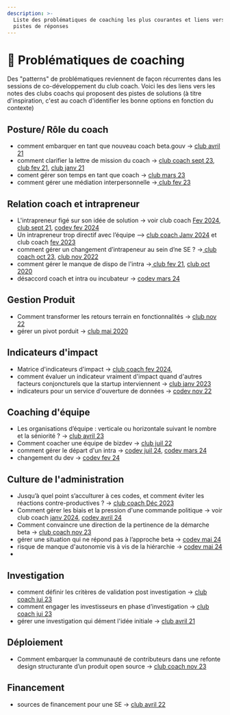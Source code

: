 ```yaml
---
description: >-
  Liste des problématiques de coaching les plus courantes et liens vers des
  pistes de réponses
---
```


# 🤔 Problématiques de coaching

Des "patterns" de problématiques reviennent de façon récurrentes dans les sessions de co-développement du club coach. Voici les des liens vers les notes des clubs coachs qui proposent des pistes de solutions  (à titre d'inspiration, c'est au coach d'identifier les bonne options en fonction du contexte)

## Posture/ Rôle du coach

* comment embarquer en tant que nouveau coach beta.gouv -> [club avril 21](https://pad.incubateur.net/#Les-3-trucs-les-plus-importants-%C3%A0-faire-pour-onboarder-en-tant-que-coach-%C3%A0-betagouv-)
* comment clarifier la lettre de mission du coach -> [club coach sept 23](https://pad.incubateur.net/#comment-clarifier-la-lettre-de-mission-du-coach), [club fev 21](https://pad.incubateur.net/#clarification-du-r%C3%B4le-des-coaches), [club janv 21](https://pad.incubateur.net/#C%E2%80%99est-quoi-le-coaching-%C3%A0-Beta)
* coment gérer son temps en tant que coach -> [club mars 23](https://pad.incubateur.net/#gestion-du-temps-du-coach-Lucia)
* comment gérer une médiation interpersonnelle ->[ club fev 23](https://pad.incubateur.net/#222023--Mediation)

## Relation coach et intrapreneur

* L'intrapreneur figé sur son idée de solution -> voir club coach [Fev 2024](https://pad.numerique.gouv.fr/Y2zTmEJtTJStcRTc7X9j-w#Sujet-retenu-1---intra-qui-a-du-mal-a-se-d%C3%A9faire-de-son-id%C3%A9e-de-base), [club sept 21](https://pad.incubateur.net/#Rencontre-0892021), [codev fev 2024](https://pad.numerique.gouv.fr/#Sujet-retenu-1---intra-qui-a-du-mal-a-se-d%C3%A9faire-de-son-id%C3%A9e-de-base)
* Un intrapreneur trop directif avec l’équipe --> [club coach Janv 2024](https://pad.incubateur.net/Yw3D8qeyQb6GtMLFzLgNWg#G%C3%A9rer-la-relation-avec-mon-intra-Nathaniel-amp-Ga%C3%ABlle) et club coach [fev 2023](https://pad.numerique.gouv.fr/)
* comment gérer un changement d’intrapeneur au sein d’ne SE ? ->[ club coach oct 23](https://pad.incubateur.net/#sujet--comment-g%C3%A9rer-un-changement-d%E2%80%99intrapeneur-au-sein-d%E2%80%99ne-SE-), [club nov 2022](https://pad.incubateur.net/#comment-g%C3%A9rer-un-changement-d%E2%80%99intra)
* comment gérer le manque de dispo de l'intra ->[ club fev 21](https://pad.incubateur.net/#codeveloppement-intrapreneurs-ont-tr%C3%A8s-peu-de-temps-disponible-Comment-avancer-sans-faire-%C3%A0-la-place-des-intrapreneurs-), [club oct 2020](https://pad.incubateur.net/#vos-sujets-)
* désaccord coach et intra ou incubateur -> [codev mars 24](https://pad.numerique.gouv.fr/#Sujet-retenu-1---Est-ce-que-le-produit-doit-continuer-dans-un-contexte-ou-coach-et-incubateur-ne-sont-pas-d%E2%80%99accord--Si-oui-comment-pivoter-)

## Gestion Produit

* Comment transformer les retours terrain en fonctionnalités -> [club nov 22](https://pad.incubateur.net/#sujet-1--Comment-ransformer-les-retours-terrain-en-fonctionnalit%C3%A9s-Victor-G)
* gérer un pivot porduit -> [club mai 2020](https://pad.incubateur.net/#reformulation-de-la-question)

## Indicateurs d'impact

* Matrice d'indicateurs d'impact -> [club coach fev 2024](https://pad.incubateur.net/#club-coach-F%C3%A9vrier--la-matrice-d%E2%80%99impact-Damien-amp-Aymeric),&#x20;
* comment évaluer un indicateur vraiment d'impact quand d'autres facteurs conjoncturels que la startup interviennent -> [club janv 2023](https://pad.incubateur.net/#sujet--indicateur-d%E2%80%99impact)
* indicateurs pour un service d'ouverture de données -> [codev nov 22](https://pad.numerique.gouv.fr/#Codev-1811)

## Coaching d'équipe

* Les organisations d’équipe : verticale ou horizontale suivant le nombre et la séniorité ? -> [club avril 23](https://pad.incubateur.net/#6042023--Club-coach-avril)
* Comment coacher une équipe de bizdev -> [club juil 22](https://pad.incubateur.net/#Sujet-2--Comment-coacher-une-%C3%A9quipe-de-bizdev-Raphael-P-et-Raphaelle-N)
* comment gérer le départ d'un intra -> [codev juil 24](https://pad.numerique.gouv.fr/Y2zTmEJtTJStcRTc7X9j-w#Sujet-1--d%C3%A9part-de-l%E2%80%99intra-et-admin-qui-p%C3%A9riclite), [codev mars 24](https://pad.numerique.gouv.fr/#Sujet-retenu-2---Trouver-la-bonne-posture-dans-un-r%C3%B4le-de-coach--co-intra-dans-un-contexte-ou-un-nouveau-intra-arrive-pour-remplacer-le-pr%C3%A9c%C3%A9dent)
* changement du dev -> [codev fev 24](https://pad.numerique.gouv.fr/#sujet-retenu-2---Remplacement-d%E2%80%99un-dev--perte-en-vitesse-d%C3%A9veloppement-Difficile-de-faire-du-feedback-Quels-sont-les-leviers-)

## Culture de l'administration

* Jusqu’à quel point s’acculturer à ces codes, et comment éviter les réactions contre-productives ? -> [club coach Déc 2023](https://pad.incubateur.net/#A-quel-point-doit-on-s%E2%80%99acculturer-aux-code-l%E2%80%99administration--Emilie)
* Comment gérer les biais et la pression d'une commande politique -> voir club coach [janv 2024](https://pad.numerique.gouv.fr/Y2zTmEJtTJStcRTc7X9j-w#probl%C3%A9matiques-propos%C3%A9es-2), [codev avril 24](https://pad.numerique.gouv.fr/#Questions-de-pr%C3%A9cisions-sujet-1-soutien-politique-mais-sans-impact)
* Comment convaincre une direction de la pertinence de la démarche beta -> [club coach nov 23](https://pad.incubateur.net/#Comment-convaincre-une-direction-de-la-pertinence-de-la-d%C3%A9marche-beta-Regis)
* gérer une situation qui ne répond pas à l’approche beta -> [codev mai 24](https://pad.numerique.gouv.fr/#Codev-2305)
* risque de manque d'autonomie vis à vis de la hiérarchie -> [codev mai 24](https://pad.numerique.gouv.fr/#sujet-2--blocage-de-la-hi%C3%A9rarchie-risque-de-manque-d%E2%80%99autonomie)
*

## Investigation

* comment définir les critères de validation post investigation -> [club coach jui 23](https://pad.incubateur.net/#6723--club-coach-juillet)
* comment engager les investisseurs en phase d’investigation -> [club coach jui 23](https://pad.incubateur.net/#comment-engager-les-investisseurs-en-phase-d%E2%80%99investigation-)
* gérer une investigation qui dément l'idée initiale -> [club avril 21](https://pad.incubateur.net/#codev-investigation-qui-d%C3%A9ment-l%E2%80%99id%C3%A9e-de-solution-digitale-de-d%C3%A9part)

## Déploiement

* Comment embarquer la communauté de contributeurs dans une refonte design structurante d’un produit open source -> [club coach nov 23](https://pad.incubateur.net/#Comment-embarquer-la-communaut%C3%A9-de-contributeurs-dans-une-refonte-design-structurante-d%E2%80%99un-produit-open-source-Virgile)

## Financement

* sources de financement pour une SE -> [club avril 22](https://pad.incubateur.net/#1542022--Recherche-de-financement-par-Damien-Dufourd)



